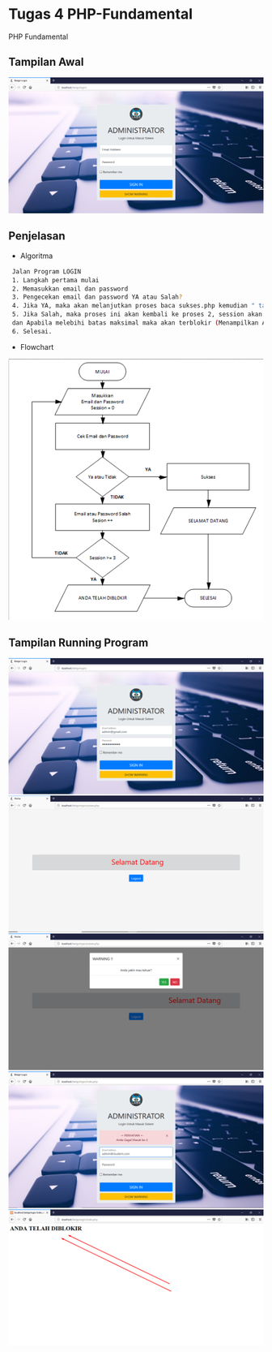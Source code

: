 # Tugas 4 PHP-Fundamental

PHP Fundamental

## Tampilan Awal

![prev](https://github.com/algzl17/PHP-Fundamental/blob/master/view.png)

## Penjelasan
- Algoritma
 ```sh
  Jalan Program LOGIN
  1. Langkah pertama mulai
  2. Memasukkan email dan password
  3. Pengecekan email dan password YA atau Salah?
  4. Jika YA, maka akan melanjutkan proses baca sukses.php kemudian " tampil Selamat Datang "
  5. Jika Salah, maka proses ini akan kembali ke proses 2, session akan ditambah 1  setiap kali melakukan login.
  dan Apabila melebihi batas maksimal maka akan terblokir (Menampilkan ANDA TELAH DIBLOKIR).
  6. Selesai.
 ```

- Flowchart

![flowchart](https://github.com/algzl17/PHP-Fundamental/blob/master/Flowchat/login.png)

## Tampilan Running Program

![1](https://github.com/algzl17/PHP-Fundamental/blob/master/SS/1.png) <br>
![2](https://github.com/algzl17/PHP-Fundamental/blob/master/SS/2.png)<br>
![3](https://github.com/algzl17/PHP-Fundamental/blob/master/SS/3.png)<br>
![4](https://github.com/algzl17/PHP-Fundamental/blob/master/SS/4.png)<br>
![5](https://github.com/algzl17/PHP-Fundamental/blob/master/SS/5.png)

